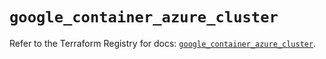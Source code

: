 # `google_container_azure_cluster`

Refer to the Terraform Registry for docs: [`google_container_azure_cluster`](https://registry.terraform.io/providers/hashicorp/google-beta/5.38.0/docs/resources/google_container_azure_cluster).
